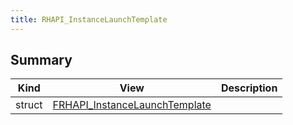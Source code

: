 ```yaml
---
title: RHAPI_InstanceLaunchTemplate
---
```


## Summary
| Kind | View | Description |
|------|------|-------------|
|struct|[FRHAPI_InstanceLaunchTemplate](/unreal-plugins/all/structfrhapi__instancelaunchtemplate/#structFRHAPI__InstanceLaunchTemplate)||
